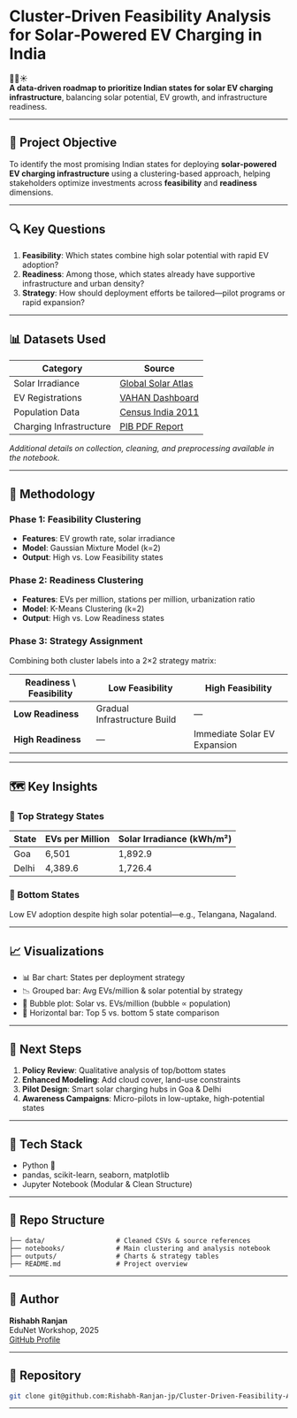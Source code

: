 # Cluster‑Driven Feasibility Analysis for Solar‑Powered EV Charging in India

🚗🔋☀️  
**A data‑driven roadmap to prioritize Indian states for solar EV charging infrastructure**, balancing solar potential, EV growth, and infrastructure readiness.

---

## 📌 Project Objective

To identify the most promising Indian states for deploying **solar‑powered EV charging infrastructure** using a clustering-based approach, helping stakeholders optimize investments across **feasibility** and **readiness** dimensions.

---

## 🔍 Key Questions

1. **Feasibility**: Which states combine high solar potential with rapid EV adoption?
2. **Readiness**: Among those, which states already have supportive infrastructure and urban density?
3. **Strategy**: How should deployment efforts be tailored—pilot programs or rapid expansion?

---

## 📊 Datasets Used

| Category             | Source                                                       |
|----------------------|--------------------------------------------------------------|
| Solar Irradiance     | [Global Solar Atlas](https://globalsolaratlas.info/download/india) |
| EV Registrations     | [VAHAN Dashboard](https://vahan.parivahan.gov.in/vahan4dashboard) |
| Population Data      | [Census India 2011](https://censusindia.gov.in/)             |
| Charging Infrastructure | [PIB PDF Report](https://pib.gov.in/PressReleaseIframePage.aspx?PRID=2003003) |

*Additional details on collection, cleaning, and preprocessing available in the notebook.*

---

## 🧮 Methodology

### Phase 1: Feasibility Clustering
- **Features**: EV growth rate, solar irradiance  
- **Model**: Gaussian Mixture Model (k=2)  
- **Output**: High vs. Low Feasibility states  

### Phase 2: Readiness Clustering
- **Features**: EVs per million, stations per million, urbanization ratio  
- **Model**: K-Means Clustering (k=2)  
- **Output**: High vs. Low Readiness states  

### Phase 3: Strategy Assignment
Combining both cluster labels into a 2×2 strategy matrix:

| Readiness \ Feasibility | Low Feasibility               | High Feasibility              |
|--------------------------|-------------------------------|-------------------------------|
| **Low Readiness**        | Gradual Infrastructure Build | —                             |
| **High Readiness**       | —                             | Immediate Solar EV Expansion |

---

## 🗺️ Key Insights

### 🌟 Top Strategy States  
| State | EVs per Million | Solar Irradiance (kWh/m²) |
|-------|------------------|---------------------------|
| Goa   | 6,501            | 1,892.9                   |
| Delhi | 4,389.6          | 1,726.4                   |

### 🚧 Bottom States  
Low EV adoption despite high solar potential—e.g., Telangana, Nagaland.

---

## 📈 Visualizations

- 📊 Bar chart: States per deployment strategy  
- 📉 Grouped bar: Avg EVs/million & solar potential by strategy  
- 🫧 Bubble plot: Solar vs. EVs/million (bubble ∝ population)  
- 📌 Horizontal bar: Top 5 vs. bottom 5 state comparison  

---

## 🧭 Next Steps

1. **Policy Review**: Qualitative analysis of top/bottom states  
2. **Enhanced Modeling**: Add cloud cover, land-use constraints  
3. **Pilot Design**: Smart solar charging hubs in Goa & Delhi  
4. **Awareness Campaigns**: Micro-pilots in low-uptake, high-potential states

---

## 🧠 Tech Stack

- Python 🐍  
- pandas, scikit-learn, seaborn, matplotlib  
- Jupyter Notebook (Modular & Clean Structure)  

---

## 📁 Repo Structure

```
├── data/                  # Cleaned CSVs & source references  
├── notebooks/             # Main clustering and analysis notebook  
├── outputs/               # Charts & strategy tables  
├── README.md              # Project overview  
```

---

## 👤 Author

**Rishabh Ranjan**  
EduNet Workshop, 2025  
[GitHub Profile](https://github.com/Rishabh-Ranjan-jp)

---

## 📎 Repository

```bash
git clone git@github.com:Rishabh-Ranjan-jp/Cluster-Driven-Feasibility-Analysis-for-Solar-Powered-EV-Charging-in-India.git
```

---
